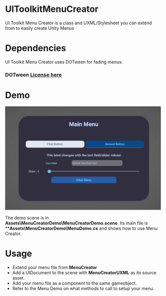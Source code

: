 # UIToolkitMenuCreator
UI Toolkit Menu Creator is a class and UXML/Stylesheet you can extend from to easily create Unity Menus

# Dependencies
UI Toolkit Menu Creator uses DOTween for fading menus:
### DOTween [License here](http://dotween.demigiant.com/license.php)

# Demo
![Demo](https://github.com/DanielSnd/UIToolkitMenuCreator/blob/main/ReadmeImages/MenuDemo.gif?raw=true)

The demo scene is in **Assets\MenuCreatorDemo\MenuCreatorDemo.scene**.
Its main file is ****Assets\MenuCreatorDemo\MenuDemo.cs** and shows how to use Menu Creator.

# Usage

- Extend your menu file from **MenuCreator**
- Add a UIDocument to the scene with **MenuCreatorUXML** as its source asset.
- Add your menu file as a component to the same gameobject.
- Refer to the Menu Demo on what methods to call to setup your menu.
